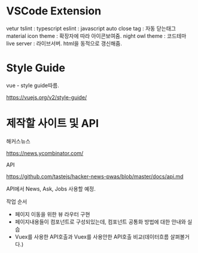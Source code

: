 # VSCode Extension

vetur
tslint : typescript
eslint : javascript
auto close tag : 자동 닫는태그
material icon theme : 확장자에 따라 아이콘보여줌.
night owl theme : 코드테마
live server : 라이브서버. html을 동적으로 갱신해줌.



# Style Guide

vue - style guide따름.

https://vuejs.org/v2/style-guide/



# 제작할 사이트 및 API

해커스뉴스

https://news.ycombinator.com/



API

https://github.com/tastejs/hacker-news-pwas/blob/master/docs/api.md

API에서 News, Ask, Jobs 사용할 예정.



작업 순서

* 페이지 이동을 위한 뷰 라우터 구현
* 페이지내용들이 컴포넌트로 구성되있는데, 컴포넌트 공통화 방법에 대한 안내와 실습
* Vuex를 사용한 API호출과 Vuex를 사용안한 API호출 비교(데이터흐름 살펴볼거다.)



